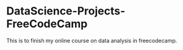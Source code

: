 # DataScience-Projects-FreeCodeCamp
This is to finish my online course on data analysis in freecodecamp. 
